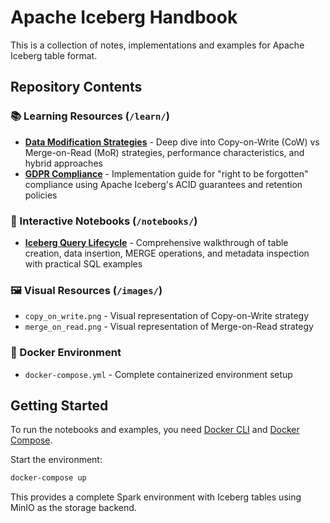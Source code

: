 # Apache Iceberg Handbook

This is a collection of notes, implementations and examples for Apache Iceberg table format. 

## Repository Contents

### 📚 Learning Resources (`/learn/`)
- **[Data Modification Strategies](./learn/data-modification-strategies.md)** - Deep dive into Copy-on-Write (CoW) vs Merge-on-Read (MoR) strategies, performance characteristics, and hybrid approaches
- **[GDPR Compliance](./learn/gpdr-compliance.md)** - Implementation guide for "right to be forgotten" compliance using Apache Iceberg's ACID guarantees and retention policies

### 📓 Interactive Notebooks (`/notebooks/`)
- **[Iceberg Query Lifecycle](./notebooks/iceberg_query_lifecycle.ipynb)** - Comprehensive walkthrough of table creation, data insertion, MERGE operations, and metadata inspection with practical SQL examples

### 🖼️ Visual Resources (`/images/`)
- `copy_on_write.png` - Visual representation of Copy-on-Write strategy
- `merge_on_read.png` - Visual representation of Merge-on-Read strategy

### 🐳 Docker Environment
- `docker-compose.yml` - Complete containerized environment setup

## Getting Started

To run the notebooks and examples, you need [Docker CLI](https://docs.docker.com/get-started/get-docker/) and [Docker Compose](https://github.com/docker-archive/compose-cli/blob/main/INSTALL.md).

Start the environment:
```bash
docker-compose up
```

This provides a complete Spark environment with Iceberg tables using MinIO as the storage backend.